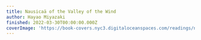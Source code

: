 ```yaml
---
title: Nausicaä of the Valley of the Wind
author: Hayao Miyazaki
finished: 2022-03-30T00:00:00.000Z
coverImage: 'https://book-covers.nyc3.digitaloceanspaces.com/readings/nausicaa-01.webp'
---
```

